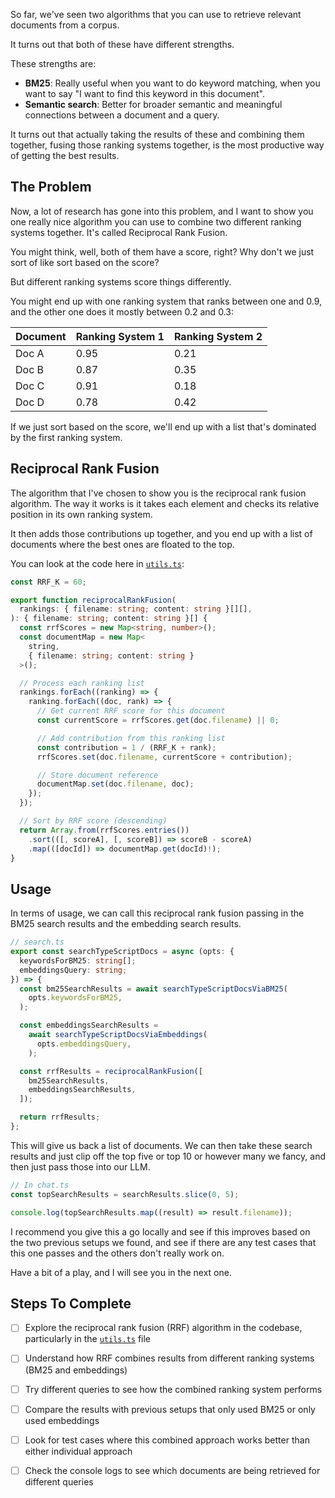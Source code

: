 So far, we've seen two algorithms that you can use to retrieve relevant documents from a corpus.

It turns out that both of these have different strengths.

These strengths are:

- **BM25**: Really useful when you want to do keyword matching, when you want to say "I want to find this keyword in this document".
- **Semantic search**: Better for broader semantic and meaningful connections between a document and a query.

It turns out that actually taking the results of these and combining them together, fusing those ranking systems together, is the most productive way of getting the best results.

## The Problem

Now, a lot of research has gone into this problem, and I want to show you one really nice algorithm you can use to combine two different ranking systems together. It's called Reciprocal Rank Fusion.

You might think, well, both of them have a score, right? Why don't we just sort of like sort based on the score?

But different ranking systems score things differently.

You might end up with one ranking system that ranks between one and 0.9, and the other one does it mostly between 0.2 and 0.3:

| Document | Ranking System 1 | Ranking System 2 |
| -------- | ---------------- | ---------------- |
| Doc A    | 0.95             | 0.21             |
| Doc B    | 0.87             | 0.35             |
| Doc C    | 0.91             | 0.18             |
| Doc D    | 0.78             | 0.42             |

If we just sort based on the score, we'll end up with a list that's dominated by the first ranking system.

## Reciprocal Rank Fusion

The algorithm that I've chosen to show you is the reciprocal rank fusion algorithm. The way it works is it takes each element and checks its relative position in its own ranking system.

It then adds those contributions up together, and you end up with a list of documents where the best ones are floated to the top.

You can look at the code here in [`utils.ts`](./api/utils.ts):

```ts
const RRF_K = 60;

export function reciprocalRankFusion(
  rankings: { filename: string; content: string }[][],
): { filename: string; content: string }[] {
  const rrfScores = new Map<string, number>();
  const documentMap = new Map<
    string,
    { filename: string; content: string }
  >();

  // Process each ranking list
  rankings.forEach((ranking) => {
    ranking.forEach((doc, rank) => {
      // Get current RRF score for this document
      const currentScore = rrfScores.get(doc.filename) || 0;

      // Add contribution from this ranking list
      const contribution = 1 / (RRF_K + rank);
      rrfScores.set(doc.filename, currentScore + contribution);

      // Store document reference
      documentMap.set(doc.filename, doc);
    });
  });

  // Sort by RRF score (descending)
  return Array.from(rrfScores.entries())
    .sort(([, scoreA], [, scoreB]) => scoreB - scoreA)
    .map(([docId]) => documentMap.get(docId)!);
}
```

## Usage

In terms of usage, we can call this reciprocal rank fusion passing in the BM25 search results and the embedding search results.

```ts
// search.ts
export const searchTypeScriptDocs = async (opts: {
  keywordsForBM25: string[];
  embeddingsQuery: string;
}) => {
  const bm25SearchResults = await searchTypeScriptDocsViaBM25(
    opts.keywordsForBM25,
  );

  const embeddingsSearchResults =
    await searchTypeScriptDocsViaEmbeddings(
      opts.embeddingsQuery,
    );

  const rrfResults = reciprocalRankFusion([
    bm25SearchResults,
    embeddingsSearchResults,
  ]);

  return rrfResults;
};
```

This will give us back a list of documents. We can then take these search results and just clip off the top five or top 10 or however many we fancy, and then just pass those into our LLM.

```ts
// In chat.ts
const topSearchResults = searchResults.slice(0, 5);

console.log(topSearchResults.map((result) => result.filename));
```

I recommend you give this a go locally and see if this improves based on the two previous setups we found, and see if there are any test cases that this one passes and the others don't really work on.

Have a bit of a play, and I will see you in the next one.

## Steps To Complete

- [ ] Explore the reciprocal rank fusion (RRF) algorithm in the codebase, particularly in the [`utils.ts`](./api/utils.ts) file

- [ ] Understand how RRF combines results from different ranking systems (BM25 and embeddings)

- [ ] Try different queries to see how the combined ranking system performs

- [ ] Compare the results with previous setups that only used BM25 or only used embeddings

- [ ] Look for test cases where this combined approach works better than either individual approach

- [ ] Check the console logs to see which documents are being retrieved for different queries
